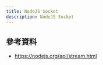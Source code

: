 ```yaml
---
title: NodeJS Socket
description: NodeJS Socket
---
```


<!-- NodeJS HTTP 就是繼承 Socket -->

## 參考資料

- https://nodejs.org/api/stream.html
